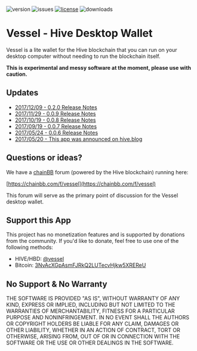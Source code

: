![version](https://img.shields.io/github/release/aaroncox/vessel/all.svg)
![issues](https://img.shields.io/github/issues/aaroncox/vessel.svg)
[![license](https://img.shields.io/badge/license-MIT-blue.svg)](https://raw.githubusercontent.com/aaroncox/vessel/master/LICENSE)
![downloads](https://img.shields.io/github/downloads/aaroncox/vessel/total.svg)

# Vessel - Hive Desktop Wallet

Vessel is a lite wallet for the Hive blockchain that you can run on your desktop computer without needing to run the blockchain itself.

**This is experimental and messy software at the moment, please use with caution.**

## Updates

- [2017/12/09 - 0.2.0 Release Notes](https://hive.blog/vessel/@jesta/vessel-0-2-0-interact-with-steem-securely-from-any-website)
- [2017/11/29 - 0.0.9 Release Notes](https://hive.blog/vessel/@jesta/vessel-009-witness-voting-improved-delegation-controls-auths-and-customjson-ops)
- [2017/10/19 - 0.0.8 Release Notes](https://hive.blog/steem-project/@jesta/vessel-008-configurable-steem-node-new-default-node)
- [2017/09/19 - 0.0.7 Release Notes](https://hive.blog/steem-project/@jesta/vessel-007-account-creation-encrypted-memos-bittrex)
- [2017/05/24 - 0.0.6 Release Notes](https://hive.blog/steem-project/@jesta/vessel-006-steem-power-delegation)
- [2017/05/20 - This app was announced on hive.blog](https://hive.blog/steem-project/@jesta/vessel-pre-release-looking-for-feedback)

## Questions or ideas?

We have a [chainBB](https://chainbb.com) forum (powered by the Hive blockchain) running here:

[https://chainbb.com/f/vessel](https://chainbb.com/f/vessel)

This forum will serve as the primary point of discussion for the Vessel desktop wallet.

## Support this App

This project has no monetization features and is supported by donations from the community. If you'd like to donate, feel free to use one of the following methods:

- HIVE/HBD: [@vessel](https://hive.blog/@vessel)
- Bitcoin: [3NvAcXGpAsmFJRkQ2LUTecvHjkw5XREReU](https://blockchain.info/address/3NvAcXGpAsmFJRkQ2LUTecvHjkw5XREReU)

## No Support & No Warranty

THE SOFTWARE IS PROVIDED "AS IS", WITHOUT WARRANTY OF ANY KIND, EXPRESS OR
IMPLIED, INCLUDING BUT NOT LIMITED TO THE WARRANTIES OF MERCHANTABILITY,
FITNESS FOR A PARTICULAR PURPOSE AND NONINFRINGEMENT. IN NO EVENT SHALL THE
AUTHORS OR COPYRIGHT HOLDERS BE LIABLE FOR ANY CLAIM, DAMAGES OR OTHER
LIABILITY, WHETHER IN AN ACTION OF CONTRACT, TORT OR OTHERWISE, ARISING
FROM, OUT OF OR IN CONNECTION WITH THE SOFTWARE OR THE USE OR OTHER DEALINGS
IN THE SOFTWARE.
